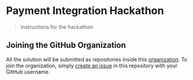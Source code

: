 # Payment Integration Hackathon

>Instructions for the hackathon

## Joining the GitHub Organization

All the solution will be submitted as repositories inside this [organization](https://github.com/onlydevske). To join the organization, simply [create an issue](https://github.com/onlydevske/payment-integration-hackathon/issues/new) in this repository with your GitHub username.

